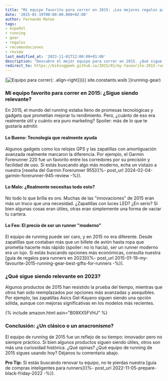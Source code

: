 ```yaml
---
title: "Mi equipo favorito para correr en 2015: ¡Los mejores regalos para runners!"
date: '2015-01-19T00:00:00.000+02:00'
author: Fernando Mateo
tags:
- español
- running
- gear
- regalos
- recomendaciones
- review
last_modified_at: '2023-11-01T12:00:00+01:00'
description: "Descubre el mejor equipo para correr en 2015. ¿Qué sigue siendo relevante hoy? ¡Te contamos todo con un toque de humor y crítica!"
redirect_to: https://bikinggeek.github.io/2015/01/my-favourite-2015-running-gear-best-gifts-for-runners.html
---
```


[![Equipo para correr](https://4.bp.blogspot.com/-pY3bM_GJxjU/VLxKtiwOGUI/AAAAAAAAAks/BXntPmInvL4/s1600/opening-long-run-gear-ss%5B1%5D.jpg){: .align-right}]({{ site.constants.wsib }}running-gear)

### Mi equipo favorito para correr en 2015: ¿Sigue siendo relevante?

En 2015, el mundo del running estaba lleno de promesas tecnológicas y gadgets que prometían mejorar tu rendimiento. Pero, ¿cuánto de eso era realmente útil y cuánto era puro marketing? Spoiler: más de lo que te gustaría admitir.

#### Lo Bueno: Tecnología que realmente ayuda

Algunos gadgets como los relojes GPS y las zapatillas con amortiguación avanzada realmente marcaron la diferencia. Por ejemplo, el Garmin Forerunner 220 fue un favorito entre los corredores por su precisión y facilidad de uso. Si estás buscando algo más moderno, echa un vistazo a nuestra [reseña del Garmin Forerunner 955]({%- post_url 2024-02-04-garmin-forerunner-945-review -%}).

#### Lo Malo: ¿Realmente necesitas todo esto?

No todo lo que brilla es oro. Muchas de las "innovaciones" de 2015 eran más un truco que una necesidad. ¿Zapatillas con luces LED? ¿En serio? Si bien algunas cosas eran útiles, otras eran simplemente una forma de vaciar tu cartera.

#### Lo Feo: El precio de ser un runner "moderno"

El equipo de running puede ser caro, y en 2015 no era diferente. Desde zapatillas que costaban más que un billete de avión hasta ropa que prometía hacerte más rápido (spoiler: no lo hacía), ser un runner moderno era un lujo. Si estás buscando opciones más económicas, consulta nuestra [guía de regalos para runners en 2023]({%- post_url 2015-01-19-my-favourite-2015-running-gear-best-gifts-for-runners -%}).

### ¿Qué sigue siendo relevante en 2023?

Algunos productos de 2015 han resistido la prueba del tiempo, mientras que otros han sido reemplazados por opciones más avanzadas y asequibles. Por ejemplo, las zapatillas Asics Gel-Kayano siguen siendo una opción sólida, aunque con mejoras significativas en los modelos más recientes.

{% include amazon.html asin="B09XX5FVHJ" %}

### Conclusión: ¿Un clásico o un anacronismo?

El equipo de running de 2015 fue un reflejo de su tiempo: innovador pero no siempre práctico. Si bien algunos productos siguen siendo útiles, otros son más una curiosidad histórica. ¿Qué opinas? ¿Qué equipo de running de 2015 sigues usando hoy? Déjanos tu comentario abajo.

**Pro Tip:** Si estás buscando renovar tu equipo, no te pierdas nuestra [guía de compras inteligentes para runners]({%- post_url 2022-11-05-prepare-black-friday-2022 -%}).

